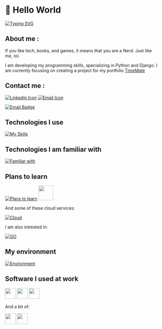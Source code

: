 <!-- Greeting section -->
# 👋 Hello World

[![Typing SVG](https://readme-typing-svg.demolab.com?font=Space+Mono&pause=1000&color=3A41E4&width=435&lines=Hi+stranger+!;Welcome+to+my+profile;I'm+Damian%2C+Junior+Backend+Developer+;+from+Konin+Poland+)](https://git.io/typing-svg)

<!-- About me section -->
## About me : 
 If you like tech, books, and games, it means that you are a Nerd. Just like me, lol. 
 
 I am developing my programming skills, specializing in Python and Django. 
 I am currently focusing on creating a project for my portfolio [TimeMate](https://github.com/vaqMAD/TimeMate)
 
 ## Contact me : 
  [![Linkedin Icon](https://skillicons.dev/icons?i=linkedin)](https://www.linkedin.com/in/damian-ignaczak-a5a403320/) [![Email Icon](https://skillicons.dev/icons?i=gmail)](mailto:vaqowski@gmail.com) 
  
  [![Email Badge](https://img.shields.io/badge/vaqowski%40gmail.com-%23EA4335?style=for-the-badge&logo=gmail&logoColor=white)](mailto:vaqowski@gmail.com)

<!-- Techstack section -->
## Technologies I use
 [![My Skills](https://skillicons.dev/icons?i=py,django,postgres,git,github,docker,linux)]()

## Technologies I am familiar with 
 [![Familiar with](https://skillicons.dev/icons?i=flask,html,css)]()

<!-- Plans to learn section -->
## Plans to learn 
 [![Plans to learn](https://skillicons.dev/icons?i=redis)]() <span> <img height="48" width="48" src="https://cdn.simpleicons.org/celery/#37814A"/> </span>


 And some of these cloud services:
 
 [![Cloud](https://skillicons.dev/icons?i=aws,azure,gcp)]()
 
 I am also intrested in:  
 
 [![GO](https://skillicons.dev/icons?i=go)]()

## My environment 
 [![Environment](https://skillicons.dev/icons?i=pycharm,notion,vscode,windows)]()


<!-- Greeting section -->
## Software I used at work


<span><img height="35" width="35" src="https://cdn.simpleicons.org/redmine/#B32024"/></span>
<span><img height="35" width="35" src="https://cdn.simpleicons.org/trello/#0052CC"/></span>
<span><img height="35" width="35" src="https://cdn.simpleicons.org/slack/#4A154B"/></span>

  
 And a bit of:
 
 <span><img height="35" width="35" src="https://cdn.simpleicons.org/clickup/#7B68EE"/></span>
 <span><img height="35" width="35" src="https://cdn.simpleicons.org/jira/#0052CC"/></span>
